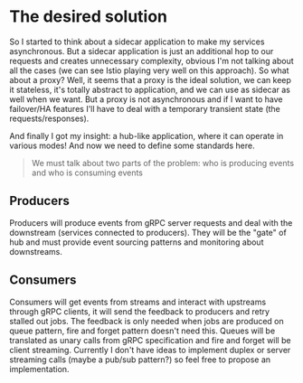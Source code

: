 # The desired solution

So I started to think about a sidecar application to make my services asynchronous. But a sidecar application is just an additional hop to our requests and creates unnecessary complexity, obvious I'm not talking about all the cases (we can see Istio playing very well on this approach). So what about a proxy? Well, it seems that a proxy is the ideal solution, we can keep it stateless, it's totally abstract to application, and we can use as sidecar as well when we want. But a proxy is not asynchronous and if I want to have failover/HA features I'll have to deal with a temporary transient state (the requests/responses).

And finally I got my insight: a hub-like application, where it can operate in various modes! And now we need to define some standards here.

> We must talk about two parts of the problem: who is producing events and who is consuming events

## Producers

Producers will produce events from gRPC server requests and deal with the downstream (services connected to producers). They will be the "gate" of hub and must provide event sourcing patterns and monitoring about downstreams.

## Consumers

Consumers will get events from streams and interact with upstreams through gRPC clients, it will send the feedback to producers and retry stalled out jobs. The feedback is only needed when jobs are produced on queue pattern, fire and forget pattern doesn't need this. Queues will be translated as unary calls from gRPC specification and fire and forget will be client streaming. Currently I don't have ideas to implement duplex or server streaming calls (maybe a pub/sub pattern?) so feel free to propose an implementation.